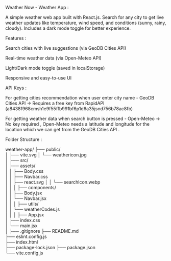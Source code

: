  Weather Now - Weather App :

A simple weather web app built with React.js.
Search for any city to get live weather updates like temperature, wind speed, and conditions (sunny, rainy, cloudy).
Includes a dark mode toggle for better experience.



 Features :

Search cities with live suggestions (via GeoDB Cities API)

Real-time weather data (via Open-Meteo API)

Light/Dark mode toggle (saved in localStorage)

Responsive and easy-to-use UI



 API Keys :

For getting cities recommendation when user enter city name -
 GeoDB Cities API → Requires a free key from RapidAPI (a8438f968cmsh1e9f55ffb991bf6p1d6a35jsnd756b78ac8fb)

For getting weather data when search button is pressed -
Open-Meteo → No key required , Open-Meteo needs a latitude and longitude for the location which we can get from the  GeoDB Cities API .





Folder Structure :

weather-app/
├── public/                   
│   ├── vite.svg
│   └── weathericon.jpg       
│
├── src/                      
│   ├── assets/               
│   │   ├── Body.css          
│   │   ├── Navbar.css        
│   │   ├── react.svg
│   │   └── searchIcon.webp   
│   │
│   ├── components/           
│   │   ├── Body.jsx          
│   │   └── Navbar.jsx        
│   │
│   ├── utils/                
│   │   └── weatherCodes.js   
│   │
│   ├── App.jsx               
│   ├── index.css             
│   └── main.jsx              
│
├── .gitignore
├── README.md                 
├── eslint.config.js          
├── index.html                
├── package-lock.json
├── package.json              
└── vite.config.js            

